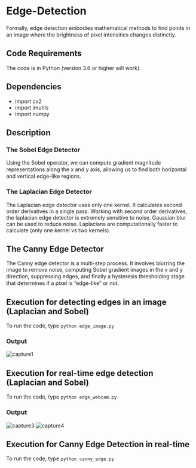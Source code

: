 # Edge-Detection
Formally, edge detection embodies mathematical methods to ﬁnd points in an image where the brightness of pixel intensities changes distinctly.

## Code Requirements
The code is in Python (version 3.6 or higher will work).

## Dependencies
- import cv2
- import imutils
- import numpy

## Description
### The Sobel Edge Detector
Using the Sobel operator, we can compute gradient magnitude representations along the x and y axis, allowing us to ﬁnd both horizontal and vertical edge-like regions.

### The Laplacian Edge Detector
The Laplacian edge detector uses only one kernel. It calculates second order derivatives in a single pass. Working with second order derivatives, the laplacian edge detector is extremely sensitive to noise. Gaussian blur can be used to reduce noise. Laplacians are computationally faster to calculate (only one kernel vs two kernels).

## The Canny Edge Detector
The Canny edge detector is a multi-step process. It involves blurring the image to remove noise, computing Sobel gradient images in the x and y direction, suppressing edges, and ﬁnally a hysteresis thresholding stage that determines if a pixel is “edge-like” or not.

## Execution for detecting edges in an image (Laplacian and Sobel)
To run the code, type `python edge_image.py`

### Output
![capture1](https://user-images.githubusercontent.com/33591235/50455603-23535c00-0975-11e9-95d1-634618738fdd.PNG)

## Execution for real-time edge detection (Laplacian and Sobel)
To run the code, type `python edge_webcam.py`

### Output
![capture3](https://user-images.githubusercontent.com/33591235/50455700-e045b880-0975-11e9-8216-0954f4d08597.PNG)
![capture4](https://user-images.githubusercontent.com/33591235/50455715-f3f11f00-0975-11e9-813b-604504590132.PNG)

## Execution for Canny Edge Detection in real-time
To run the code, type `python canny_edge.py`
